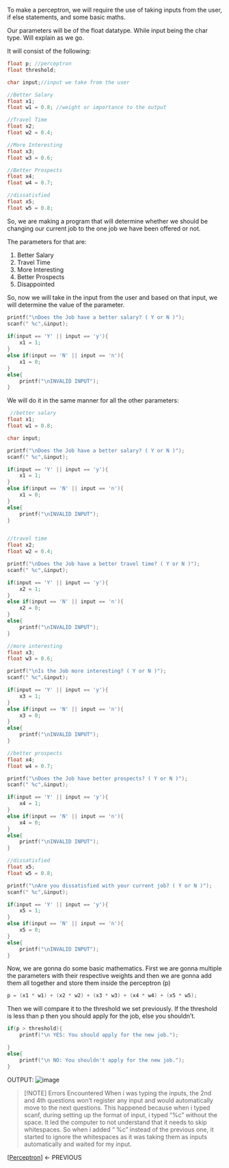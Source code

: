To make a perceptron, we will require the use of taking inputs from the user, if else statements, and some basic maths. 

Our parameters will be of the float datatype. While input being the char type. Will explain as we go. 

It will consist of the following: 
```C
float p; //perceptron
float threshold;

char input;//input we take from the user

//Better Salary
float x1;
float w1 = 0.8; //weight or importance to the output

//Travel Time
float x2;
float w2 = 0.4;

//More Interesting
float x3;
float w3 = 0.6;

//Better Prospects
float x4;
float w4 = 0.7;

//dissatisfied
float x5;
float w5 = 0.8;

```

So, we are making a program that will determine whether we should be changing our current job to the one job we have been offered or not. 

The parameters for that are: 
1. Better Salary
2. Travel Time
3. More Interesting
4. Better Prospects
5. Disappointed

So, now we will take in the input from the user and based on that input, we will determine the value of the parameter. 
```C
printf("\nDoes the Job have a better salary? ( Y or N )");
scanf(" %c",&input);
	
if(input == 'Y' || input == 'y'){
	x1 = 1;
}
else if(input == 'N' || input == 'n'){
	x1 = 0;
}
else{
	printf("\nINVALID INPUT");
}

```

We will do it in the same manner for all the other parameters:
```C
 //better salary
float x1;
float w1 = 0.8;

char input;

printf("\nDoes the Job have a better salary? ( Y or N )");
scanf(" %c",&input);

if(input == 'Y' || input == 'y'){
	x1 = 1;
}
else if(input == 'N' || input == 'n'){
	x1 = 0;
}
else{
	printf("\nINVALID INPUT");
}


//travel time
float x2;
float w2 = 0.4;

printf("\nDoes the Job have a better travel time? ( Y or N )");
scanf(" %c",&input);

if(input == 'Y' || input == 'y'){
	x2 = 1;
}
else if(input == 'N' || input == 'n'){
	x2 = 0;
}
else{
	printf("\nINVALID INPUT");
}

//more interesting
float x3;
float w3 = 0.6;

printf("\nIs the Job more interesting? ( Y or N )");
scanf(" %c",&input);

if(input == 'Y' || input == 'y'){
	x3 = 1;
}
else if(input == 'N' || input == 'n'){
	x3 = 0;
}
else{
	printf("\nINVALID INPUT");
}

//better prospects
float x4;
float w4 = 0.7;

printf("\nDoes the Job have better prospects? ( Y or N )");
scanf(" %c",&input);

if(input == 'Y' || input == 'y'){
	x4 = 1;
}
else if(input == 'N' || input == 'n'){
	x4 = 0;
}
else{
	printf("\nINVALID INPUT");
}

//dissatisfied
float x5;
float w5 = 0.8;

printf("\nAre you dissatisfied with your current job? ( Y or N )");
scanf(" %c",&input);

if(input == 'Y' || input == 'y'){
	x5 = 1;
}
else if(input == 'N' || input == 'n'){
	x5 = 0;
}
else{
	printf("\nINVALID INPUT");
}
```

Now, we are gonna do some basic mathematics. 
First we are gonna multiple the parameters with their respective weights and then we are gonna add them all together and store them inside the perceptron (p)

```C
p = (x1 * w1) + (x2 * w2) + (x3 * w3) + (x4 * w4) + (x5 * w5);
```

Then we will compare it to the threshold we set previously. 
If the threshold is less than p then you should apply for the job, else you shouldn’t. 
```C
if(p > threshold){
	printf("\n YES: You should apply for the new job.");

}
else{
	printf("\n NO: You shouldn't apply for the new job.");
}
```
OUTPUT:
![image](https://github.com/VoIDWALkER7/Neural-Networks-In-C-Notes/blob/main/Neural%20Concepts/Job%20output.png)

> [!NOTE] Errors Encountered
> When i was typing the inputs, the 2nd and 4th questions won’t register any input and would automatically move to the next questions. 
> This happened because when i typed scanf, during setting up the format of input, i typed “%c” without the space. It led the computer to not understand that it needs to skip whitespaces. So when i added “ %c” instead of the previous one, it started to ignore the whitespaces as it was taking them as inputs automatically and waited for my input.


[[Perceptron]](https://github.com/VoIDWALkER7/Neural-Networks-In-C-Notes/blob/main/Neural%20Concepts/Perceptron.md) <- PREVIOUS

